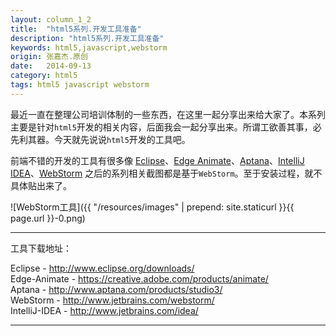 ```yaml
---
layout: column_1_2
title:  "html5系列.开发工具准备"
description: "html5系列.开发工具准备"
keywords: html5,javascript,webstorm
origin: 张嘉杰.原创
date:   2014-09-13
category: html5
tags: html5 javascript webstorm
---
```

最近一直在整理公司培训体制的一些东西，在这里一起分享出来给大家了。本系列主要是针对`html5`开发的相关内容，后面我会一起分享出来。所谓工欲善其事，必先利其器。今天就先说说`html5`开发的工具吧。
<!--more-->

前端不错的开发的工具有很多像 [Eclipse]、[Edge Animate]、[Aptana]、[IntelliJ IDEA]、[WebStorm] 之后的系列相关截图都是基于`WebStorm`。至于安装过程，就不具体贴出来了。  

![WebStorm工具]({{ "/resources/images" | prepend: site.staticurl }}{{ page.url }}-0.png)  

-----------------------

工具下载地址：

Eclipse - <http://www.eclipse.org/downloads/>  
Edge-Animate - <https://creative.adobe.com/products/animate/>  
Aptana - <http://www.aptana.com/products/studio3/>  
WebStorm - <http://www.jetbrains.com/webstorm/>  
IntelliJ-IDEA - <http://www.jetbrains.com/idea/>

-----------------------

[Eclipse]: http://www.eclipse.org/downloads/
[Edge Animate]: https://creative.adobe.com/products/animate/
[Aptana]: http://www.aptana.com/products/studio3/
[WebStorm]: http://www.jetbrains.com/webstorm/
[IntelliJ IDEA]: http://www.jetbrains.com/idea/

